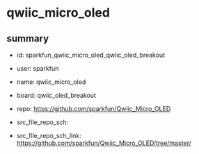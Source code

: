# qwiic_micro_oled
 
## summary 
* id: sparkfun_qwiic_micro_oled_qwiic_oled_breakout
* user: sparkfun
* name: qwiic_micro_oled
* board: qwiic_oled_breakout
* repo: https://github.com/sparkfun/Qwiic_Micro_OLED



* src_file_repo_sch: 
* src_file_repo_sch_link: https://github.com/sparkfun/Qwiic_Micro_OLED/tree/master/






